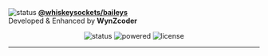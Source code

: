 <img src="https://img.shields.io/badge/status-Active-success?style=for-the-badge" alt="status">
  <a href="https://github.com/WhiskeySockets/Baileys"><strong>@whiskeysockets/baileys</strong></a><br>
  Developed & Enhanced by <strong>WynZcoder</strong>
</p>

<p align="center">
  <img src="https://img.shields.io/badge/status-Active-success?style=for-the-badge" alt="status">
  <img src="https://img.shields.io/badge/powered_by-Baileys-blueviolet?style=for-the-badge" alt="powered">
  <img src="https://img.shields.io/github/license/anggazyy/A-Bails?style=for-the-badge" alt="license">
</p>

---
